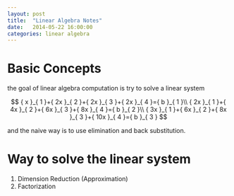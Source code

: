 ```yaml
---
layout: post
title:  "Linear Algebra Notes"
date:   2014-05-22 16:00:00
categories: linear algebra
---
```


# Basic Concepts

the goal of linear algebra computation is try to solve a linear system

$$
{ x }_{ 1 }+{ 2x }_{ 2 }+{ 2x }_{ 3 }+{ 2x }_{ 4 }={ b }_{ 1 }\\ { 2x }_{ 1 }+{ 4x }_{ 2 }+{ 6x }_{ 3 }+{ 8x }_{ 4 }={ b }_{ 2 }\\ { 3x }_{ 1 }+{ 6x }_{ 2 }+{ 8x }_{ 3 }+{ 10x }_{ 4 }={ b }_{ 3 }
$$

and the naive way is to use elimination and back substitution.

# Way to solve the linear system

1. Dimension Reduction (Approximation)
2. Factorization
